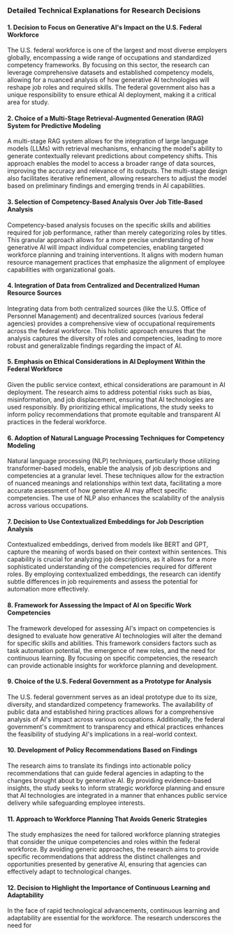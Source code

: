 ### Detailed Technical Explanations for Research Decisions

#### 1. Decision to Focus on Generative AI's Impact on the U.S. Federal Workforce
The U.S. federal workforce is one of the largest and most diverse employers globally, encompassing a wide range of occupations and standardized competency frameworks. By focusing on this sector, the research can leverage comprehensive datasets and established competency models, allowing for a nuanced analysis of how generative AI technologies will reshape job roles and required skills. The federal government also has a unique responsibility to ensure ethical AI deployment, making it a critical area for study.

#### 2. Choice of a Multi-Stage Retrieval-Augmented Generation (RAG) System for Predictive Modeling
A multi-stage RAG system allows for the integration of large language models (LLMs) with retrieval mechanisms, enhancing the model's ability to generate contextually relevant predictions about competency shifts. This approach enables the model to access a broader range of data sources, improving the accuracy and relevance of its outputs. The multi-stage design also facilitates iterative refinement, allowing researchers to adjust the model based on preliminary findings and emerging trends in AI capabilities.

#### 3. Selection of Competency-Based Analysis Over Job Title-Based Analysis
Competency-based analysis focuses on the specific skills and abilities required for job performance, rather than merely categorizing roles by titles. This granular approach allows for a more precise understanding of how generative AI will impact individual competencies, enabling targeted workforce planning and training interventions. It aligns with modern human resource management practices that emphasize the alignment of employee capabilities with organizational goals.

#### 4. Integration of Data from Centralized and Decentralized Human Resource Sources
Integrating data from both centralized sources (like the U.S. Office of Personnel Management) and decentralized sources (various federal agencies) provides a comprehensive view of occupational requirements across the federal workforce. This holistic approach ensures that the analysis captures the diversity of roles and competencies, leading to more robust and generalizable findings regarding the impact of AI.

#### 5. Emphasis on Ethical Considerations in AI Deployment Within the Federal Workforce
Given the public service context, ethical considerations are paramount in AI deployment. The research aims to address potential risks such as bias, misinformation, and job displacement, ensuring that AI technologies are used responsibly. By prioritizing ethical implications, the study seeks to inform policy recommendations that promote equitable and transparent AI practices in the federal workforce.

#### 6. Adoption of Natural Language Processing Techniques for Competency Modeling
Natural language processing (NLP) techniques, particularly those utilizing transformer-based models, enable the analysis of job descriptions and competencies at a granular level. These techniques allow for the extraction of nuanced meanings and relationships within text data, facilitating a more accurate assessment of how generative AI may affect specific competencies. The use of NLP also enhances the scalability of the analysis across various occupations.

#### 7. Decision to Use Contextualized Embeddings for Job Description Analysis
Contextualized embeddings, derived from models like BERT and GPT, capture the meaning of words based on their context within sentences. This capability is crucial for analyzing job descriptions, as it allows for a more sophisticated understanding of the competencies required for different roles. By employing contextualized embeddings, the research can identify subtle differences in job requirements and assess the potential for automation more effectively.

#### 8. Framework for Assessing the Impact of AI on Specific Work Competencies
The framework developed for assessing AI's impact on competencies is designed to evaluate how generative AI technologies will alter the demand for specific skills and abilities. This framework considers factors such as task automation potential, the emergence of new roles, and the need for continuous learning. By focusing on specific competencies, the research can provide actionable insights for workforce planning and development.

#### 9. Choice of the U.S. Federal Government as a Prototype for Analysis
The U.S. federal government serves as an ideal prototype due to its size, diversity, and standardized competency frameworks. The availability of public data and established hiring practices allows for a comprehensive analysis of AI's impact across various occupations. Additionally, the federal government's commitment to transparency and ethical practices enhances the feasibility of studying AI's implications in a real-world context.

#### 10. Development of Policy Recommendations Based on Findings
The research aims to translate its findings into actionable policy recommendations that can guide federal agencies in adapting to the changes brought about by generative AI. By providing evidence-based insights, the study seeks to inform strategic workforce planning and ensure that AI technologies are integrated in a manner that enhances public service delivery while safeguarding employee interests.

#### 11. Approach to Workforce Planning That Avoids Generic Strategies
The study emphasizes the need for tailored workforce planning strategies that consider the unique competencies and roles within the federal workforce. By avoiding generic approaches, the research aims to provide specific recommendations that address the distinct challenges and opportunities presented by generative AI, ensuring that agencies can effectively adapt to technological changes.

#### 12. Decision to Highlight the Importance of Continuous Learning and Adaptability
In the face of rapid technological advancements, continuous learning and adaptability are essential for the workforce. The research underscores the need for